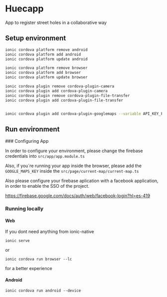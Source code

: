 # Huecapp

App to register street holes in a collaborative way


## Setup environment

```sh
ionic cordova platform remove android
ionic cordova platform add android
ionic cordova platform update android

ionic cordova platform remove browser
ionic cordova platform add browser
ionic cordova platform update browser

ionic cordova plugin remove cordova-plugin-camera
ionic cordova plugin add cordova-plugin-camera
ionic cordova plugin remove cordova-plugin-file-transfer
ionic cordova plugin add cordova-plugin-file-transfer


ionic cordova plugin add cordova-plugin-googlemaps --variable API_KEY_FOR_ANDROID="{GOOGLE_MAPS_KEY}" --variable API_KEY_FOR_IOS="{GOOGLE_MAPS_KEY}"
```

## Run environment

### Configuring App

In order to configure your environment, please change the firebase credentials into `src/app/app.module.ts`

Also, if you´re running your app inside the browser, please add the `GOOGLE_MAPS_KEY` inside the `src/page/current-map/current-map.ts`


Also please configure your firebase aplication with a facebook application, in order to enable the SSO of the project.

https://firebase.google.com/docs/auth/web/facebook-login?hl=es-419


### Running locally

#### Web

If you dont need anything from ionic-native

```
ionic serve
```

or

```
ionic cordova run browser --lc
```

for a better experience


#### Android

```
ionic cordova run android --device
```
